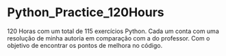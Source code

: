 # Python_Practice_120Hours
 120 Horas com um total de 115 exercícios Python. Cada um conta com uma resolução de minha autoria em comparação com a do professor. Com o objetivo de encontrar os pontos de melhora no código.
 
